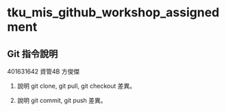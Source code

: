 # tku_mis_github_workshop_assignedment

## Git 指令說明

401631642 資管4B 方俊傑

1. 說明 git clone, git pull, git checkout 差異。

2. 說明 git commit, git push 差異。
